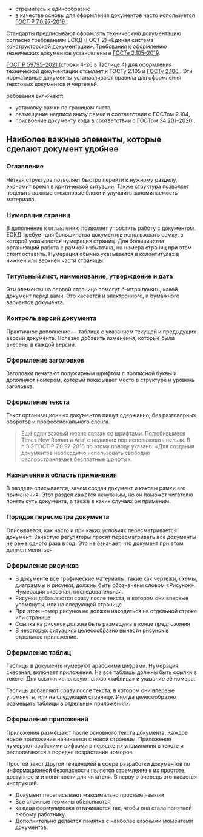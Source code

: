 
- стремитесь к единообразию
- в качестве основы для оформления документов часто используется [ ГОСТ Р 7.0.97-2016 ](https://protect.gost.ru/document.aspx?control=7&id=205885).

Стандарты предписывают оформлять техническую документацию согласно требованиям ЕСКД (ГОСТ 2) «Единая система конструкторской документации». Требования к оформлению технических документов установлены в [ГОСТе 2.105–2019](https://protect.gost.ru/default.aspx/document1.aspx?control=31&baseC=6&page=0&month=9&year=-1&search=&id=237857).

[ ГОСТ Р 59795–2021 ](https://protect.gost.ru/default.aspx/document1.aspx?control=31&baseC=6&page=1&month=12&year=2021&search=&id=241757) (строки 4-26 в Таблице 4) для оформления технической документации отсылает к ГОСТу 2.105 и [ ГОСТу 2.106 ](https://protect.gost.ru/document1.aspx?control=31&id=243960). Эти нормативные документы устанавливают правила для оформления текстовых документов и чертежей.

ребования включают:

- установку рамки по границам листа,
- размещение надписи внизу рамки в соответствии с ГОСТом 2.104,
- присвоение документу кода в соответствии с [ ГОСТом 34.201–2020 ](https://protect.gost.ru/document1.aspx?control=31&id=241756).

## Наиболее важные элементы, которые сделают документ удобнее

### Оглавление

Чёткая структура позволяет быстро перейти к нужному разделу, экономит время в критической ситуации. Также структура позволяет поделить важные смысловые блоки и улучшить запоминаемость материала.

### Нумерация страниц

В дополнение к оглавлению позволяет упростить работу с документом. ЕСКД требует для большинства документов использовать рамку, в которой указывается нумерация страниц. Для большинства организаций работа с рамкой избыточна, но номера страниц при этом стоит оставить. Нумерация обычно указывается в колонтитулах в нижней или верхней части страницы.

### Титульный лист, наименование, утверждение и дата

Эти элементы на первой странице помогут быстро понять, какой документ перед вами. Это касается и электронного, и бумажного вариантов документа.

### Контроль версий документа

Практичное дополнение — таблица с указанием текущей и предыдущих версий документа. Полезно добавить изменения, которые были внесены в каждой версии.

### Оформление заголовков

Заголовки печатают полужирным шрифтом с прописной буквы и дополняют номером, который показывает место в структуре и уровень заголовка.

### Оформление текста

Текст организационных документов пишут сдержанно, без разговорных оборотов и профессионального сленга.

> Ещё один важный нюанс связан со шрифтами. Полюбившиеся Times New Roman и Arial с недавних пор использовать нельзя. В п.3.3 ГОСТ Р 7.0.97-2016 по этому поводу указано: «Для создания документов необходимо использовать свободно распространяемые бесплатные шрифты».

### Назначение и область применения

В разделе описывается, зачем создан документ и каковы рамки его применения. Этот раздел кажется ненужным, но он поможет читателю понять суть документа, а также в каких случаях он применим.

### Порядок пересмотра документа

Описывается, как часто и при каких условиях пересматривается документ. Зачастую регуляторы просят пересматривать все документы не реже одного раза в год. Это не означает, что документ при этом должен меняться.

### Оформление рисунков

- В документе все графические материалы, такие как чертежи, схемы, диаграммы и рисунки, должны быть обозначены словом «Рисунок». Нумерация сквозная, последовательная.
- Рисунки добавляются сразу после текста, в котором они впервые упомянуты, или на следующей странице
- При этом номер рисунка не должен находиться на отдельной строке или странице
- Ссылка на рисунок должна быть размещена в конце предложения
- В некоторых ситуациях целесообразно вынести рисунок в отдельное приложение.

### Оформление таблиц

Таблицы в документе нумеруют арабскими цифрами. Нумерация сквозная, включает приложения. На все таблицы должны быть ссылки в тексте. Для ссылки используют слово «таблица» и указание её номера.

Таблицы добавляют сразу после текста, в котором они впервые упомянуты, или на следующей странице. Иногда целесообразно размещать таблицы в отдельных приложениях.

### Оформление приложений

Приложения размещают после основного текста документа. Каждое новое приложение начинается с новой страницы. Приложения нумеруют арабскими цифрами в порядке их упоминания в тексте и располагаются в порядке возрастания номеров.

Простой текст
Другой тенденцией в сфере разработки документов по информационной безопасности является стремление к их простоте, доступности и понятности для читателя. В первую очередь это касается инструкций.

- Документ переписывают максимально простым языком
- Все сложные термины объясняются
- каждая формулировка оттачивается так, чтобы она стала понятной любому работнику.
- Дополнительно делается памятка с наиболее важными моментами документов.